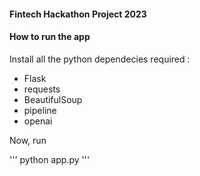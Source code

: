 #### Fintech Hackathon Project 2023

#### How to run the app

Install all the python dependecies required :

- Flask
- requests
- BeautifulSoup
- pipeline
- openai

Now, run

'''
python app.py
'''
